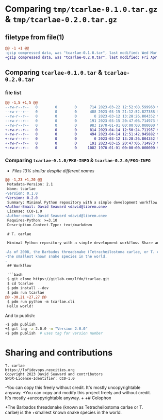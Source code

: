 # Comparing `tmp/tcarlae-0.1.0.tar.gz` & `tmp/tcarlae-0.2.0.tar.gz`

## filetype from file(1)

```diff
@@ -1 +1 @@
-gzip compressed data, was "tcarlae-0.1.0.tar", last modified: Wed Mar 22 13:01:08 2023, max compression
+gzip compressed data, was "tcarlae-0.2.0.tar", last modified: Fri Apr 14 12:51:42 2023, max compression
```

## Comparing `tcarlae-0.1.0.tar` & `tcarlae-0.2.0.tar`

### file list

```diff
@@ -1,5 +1,5 @@
--rw-r--r--   0        0        0      714 2023-03-22 12:52:08.599963 tcarlae-0.1.0/README.md
--rw-r--r--   0        0        0      488 2023-03-15 21:12:52.827388 tcarlae-0.1.0/pyproject.toml
--rw-r--r--   0        0        0        0 2023-03-12 13:28:26.804352 tcarlae-0.1.0/src/tcarlae/__init__.py
--rw-r--r--   0        0        0      191 2023-03-15 20:47:06.714973 tcarlae-0.1.0/src/tcarlae/cli.py
--rw-r--r--   0        0        0      983 1970-01-01 00:00:00.000000 tcarlae-0.1.0/PKG-INFO
+-rw-r--r--   0        0        0      814 2023-04-14 12:50:24.711957 tcarlae-0.2.0/README.md
+-rw-r--r--   0        0        0      494 2023-04-14 12:51:42.945882 tcarlae-0.2.0/pyproject.toml
+-rw-r--r--   0        0        0        0 2023-03-12 13:28:26.804352 tcarlae-0.2.0/src/tcarlae/__init__.py
+-rw-r--r--   0        0        0      191 2023-03-15 20:47:06.714973 tcarlae-0.2.0/src/tcarlae/cli.py
+-rw-r--r--   0        0        0     1082 1970-01-01 00:00:00.000000 tcarlae-0.2.0/PKG-INFO
```

### Comparing `tcarlae-0.1.0/PKG-INFO` & `tcarlae-0.2.0/PKG-INFO`

 * *Files 13% similar despite different names*

```diff
@@ -1,23 +1,20 @@
 Metadata-Version: 2.1
 Name: tcarlae
-Version: 0.1.0
+Version: 0.2.0
 Summary: Minimal Python repository with a simple development workflow. Share and enjoy!
+Author-Email: David Seaward <david@librem.one>
 License: CC0-1.0
-Author-email: David Seaward <david@librem.one>
 Requires-Python: >=3.10
 Description-Content-Type: text/markdown
 
 # T. carlae
 
 Minimal Python repository with a simple development workflow. Share and enjoy!
 
-As of 2008, the Barbados threadsnake (Tetracheilostoma carlae, or T. carlae) is
-the smallest known snake species in the world.
-
 ## Workflow
 
 ```bash
 $ git clone https://gitlab.com/lfdo/tcarlae.git
 $ cd tcarlae
 $ pdm install --dev
 $ pdm run tcarlae
@@ -30,21 +27,27 @@
 $ pdm run python -m tcarlae.cli
 Hello world!
 ```
 
 And to publish:
 
 ```bash
-$ pdm publish
+$ git tag -a 2.0.0 -m "Version 2.0.0"
+$ pdm publish  # uses tag for version number
 ```
 
 # Sharing and contributions
 
 ```
 T. carlae
 https://lofidevops.neocities.org
 Copyright 2023 David Seaward and contributors
 SPDX-License-Identifier: CC0-1.0
 ```
 
-You can copy this freely without credit. It's mostly uncopyrightable anyway.
+You can copy and modify this project freely and without credit. It's mostly
+uncopyrightable anyway.
+
+# Colophon
 
+The Barbados threadsnake (known as Tetracheilostoma carlae or T. carlae) is the
+smallest known snake species in the world.
```

